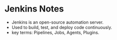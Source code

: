 # Jenkins Notes

- Jenkins is an open-source automation server.
- Used to build, test, and deploy code continuously.
- key terms: Pipelines, Jobs, Agents, Plugins.
